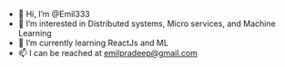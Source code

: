 - 👋 Hi, I’m @Emil333
- 👀 I’m interested in Distributed systems, Micro services, and Machine Learning
- 🌱 I’m currently learning ReactJs and ML
- 📫 I can be reached at emilpradeep@gmail.com

<!---
Emil333/Emil333 is a ✨ special ✨ repository because its `README.md` (this file) appears on your GitHub profile.
You can click the Preview link to take a look at your changes.
--->

